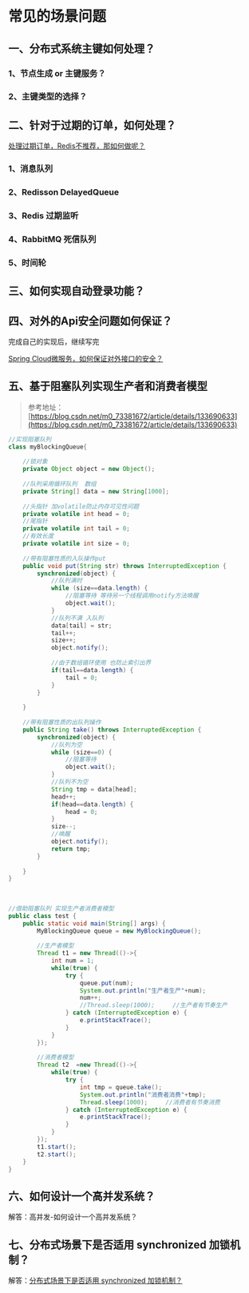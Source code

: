 # 常见的场景问题

## 一、分布式系统主键如何处理？

### 1、节点生成 or 主键服务？

### 2、主键类型的选择？

## 二、针对于过期的订单，如何处理？

[处理过期订单，Redis不推荐，那如何做呢？](https://mp.weixin.qq.com/s/aHtIW4vmrl-0rUcPI3T7ZQ)

### 1、消息队列
### 2、Redisson DelayedQueue
### 3、Redis 过期监听
### 4、RabbitMQ 死信队列
### 5、时间轮

## 三、如何实现自动登录功能？


## 四、对外的Api安全问题如何保证？

完成自己的实现后，继续写完

[Spring Cloud微服务，如何保证对外接口的安全？](https://mp.weixin.qq.com/s/kZZMQcAQh4XLF8sgsxT__g)

## 五、基于阻塞队列实现生产者和消费者模型

> 参考地址：[https://blog.csdn.net/m0_73381672/article/details/133690633](https://blog.csdn.net/m0_73381672/article/details/133690633)

```java
//实现阻塞队列
class myBlockingQueue{
 
    //锁对象
    private Object object = new Object();
 
    //队列采用循环队列  数组
    private String[] data = new String[1000];
 
    //头指针 加volatile防止内存可见性问题
    private volatile int head = 0;
    //尾指针
    private volatile int tail = 0;
    //有效长度
    private volatile int size = 0;
 
    //带有阻塞性质的入队操作put
    public void put(String str) throws InterruptedException {
        synchronized(object) {
            //队列满时
            while (size==data.length) {
                //阻塞等待 等待另一个线程调用notify方法唤醒
                object.wait();
            }
            //队列不满 入队列
            data[tail] = str;
            tail++;
            size++;
            object.notify();
 
            //由于数组循环使用 也防止索引出界
            if(tail==data.length) {
                tail = 0;
            }
        }
 
    }
 
    //带有阻塞性质的出队列操作
    public String take() throws InterruptedException {
        synchronized(object) {
            //队列为空
            while (size==0) {
                //阻塞等待
                object.wait();
            }
            //队列不为空
            String tmp = data[head];
            head++;
            if(head==data.length) {
                head = 0;
            }
            size--;
            //唤醒
            object.notify();
            return tmp;
        }
 
    }
}
 
 
 
//借助阻塞队列 实现生产者消费者模型
public class test {
    public static void main(String[] args) {
        MyBlockingQueue queue = new MyBlockingQueue();
 
        //生产者模型
        Thread t1 = new Thread(()->{
            int num = 1;
            while(true) {
                try {
                    queue.put(num);
                    System.out.println("生产者生产"+num);
                    num++;
                    //Thread.sleep(1000);     //生产者有节奏生产
                } catch (InterruptedException e) {
                    e.printStackTrace();
                }
            }
        });
 
        //消费者模型
        Thread t2  =new Thread(()->{
            while(true) {
                try {
                    int tmp = queue.take();
                    System.out.println("消费者消费"+tmp);
                    Thread.sleep(1000);     //消费者有节奏消费
                } catch (InterruptedException e) {
                    e.printStackTrace();
                }
            }
        });
        t1.start();
        t2.start();
    }
}
```

## 六、如何设计一个高并发系统？

解答：<RouteLink to="/currency/4_high_concurrency_sys">高并发-如何设计一个高并发系统？</RouteLink>

## 七、分布式场景下是否适用 synchronized 加锁机制？

解答：[分布式场景下是否适用 synchronized 加锁机制？](https://mp.weixin.qq.com/s/IGS_8pIc2wSKN88eMEJmSg)

